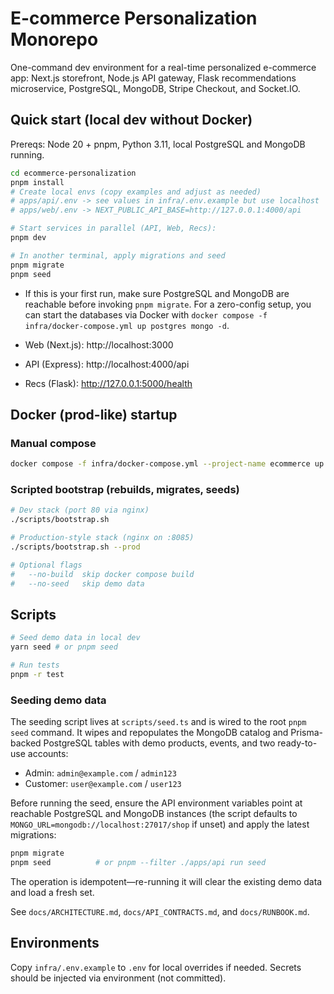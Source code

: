 # E-commerce Personalization Monorepo

One-command dev environment for a real-time personalized e-commerce app: Next.js storefront, Node.js API gateway, Flask recommendations microservice, PostgreSQL, MongoDB, Stripe Checkout, and Socket.IO.

## Quick start (local dev without Docker)

Prereqs: Node 20 + pnpm, Python 3.11, local PostgreSQL and MongoDB running.

```bash
cd ecommerce-personalization
pnpm install
# Create local envs (copy examples and adjust as needed)
# apps/api/.env -> see values in infra/.env.example but use localhost
# apps/web/.env -> NEXT_PUBLIC_API_BASE=http://127.0.0.1:4000/api

# Start services in parallel (API, Web, Recs):
pnpm dev

# In another terminal, apply migrations and seed
pnpm migrate
pnpm seed
```

- If this is your first run, make sure PostgreSQL and MongoDB are reachable before invoking `pnpm migrate`. For a zero-config setup, you can start the databases via Docker with `docker compose -f infra/docker-compose.yml up postgres mongo -d`.

- Web (Next.js): http://localhost:3000
- API (Express): http://localhost:4000/api
- Recs (Flask): http://127.0.0.1:5000/health

## Docker (prod-like) startup

### Manual compose

```bash
docker compose -f infra/docker-compose.yml --project-name ecommerce up --build
```

### Scripted bootstrap (rebuilds, migrates, seeds)

```bash
# Dev stack (port 80 via nginx)
./scripts/bootstrap.sh

# Production-style stack (nginx on :8085)
./scripts/bootstrap.sh --prod

# Optional flags
#   --no-build  skip docker compose build
#   --no-seed   skip demo data
```

## Scripts

```bash
# Seed demo data in local dev
yarn seed # or pnpm seed

# Run tests
pnpm -r test
```

### Seeding demo data

The seeding script lives at `scripts/seed.ts` and is wired to the root `pnpm seed` command. It wipes and repopulates the MongoDB
catalog and Prisma-backed PostgreSQL tables with demo products, events, and two ready-to-use accounts:

- Admin: `admin@example.com` / `admin123`
- Customer: `user@example.com` / `user123`

Before running the seed, ensure the API environment variables point at reachable PostgreSQL and MongoDB instances (the script
defaults to `MONGO_URL=mongodb://localhost:27017/shop` if unset) and apply the latest migrations:

```bash
pnpm migrate
pnpm seed          # or pnpm --filter ./apps/api run seed
```

The operation is idempotent—re-running it will clear the existing demo data and load a fresh set.

See `docs/ARCHITECTURE.md`, `docs/API_CONTRACTS.md`, and `docs/RUNBOOK.md`.

## Environments

Copy `infra/.env.example` to `.env` for local overrides if needed. Secrets should be injected via environment (not committed).
